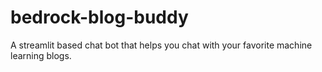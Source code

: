 # bedrock-blog-buddy
A streamlit based chat bot that helps you chat with your favorite machine learning blogs.
